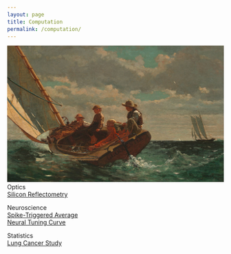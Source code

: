 ```yaml
---
layout: page
title: Computation
permalink: /computation/
---
```


<img src="/image/WinslowHomer.BreezingUp.jpg" alt="homer">

<br>
Optics
<br>
<a href="/link/reflect.html">Silicon Reflectometry</a>

Neuroscience
<br>
<a href="/link/sta.html">Spike-Triggered Average</a>
<br>
<a href="/link/tune.html">Neural Tuning Curve</a>

Statistics
<br>
<a href="/link/lung.html">Lung Cancer Study</a>
